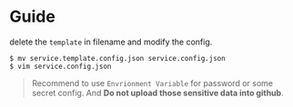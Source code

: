# Guide
delete the `template` in filename and modify the config.
```Shell
$ mv service.template.config.json service.config.json
$ vim service.config.json
```
> Recommend to use `Envrionment Variable` for password or some secret config. And **Do not upload those sensitive data into github**.
